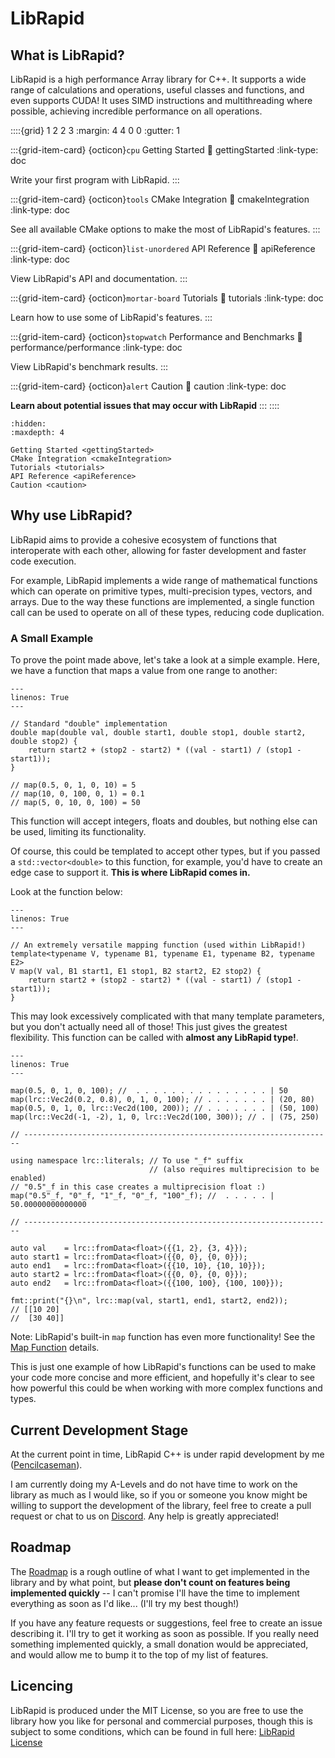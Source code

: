 # LibRapid

## What is LibRapid?

LibRapid is a high performance Array library for C++. It supports a wide range of calculations and operations, useful
classes and functions, and even supports CUDA! It uses SIMD instructions and multithreading where possible, achieving
incredible performance on all operations.

::::{grid} 1 2 2 3
:margin: 4 4 0 0
:gutter: 1

:::{grid-item-card} {octicon}`cpu` Getting Started
:link: gettingStarted
:link-type: doc

Write your first program with LibRapid.
:::

:::{grid-item-card} {octicon}`tools` CMake Integration
:link: cmakeIntegration
:link-type: doc

See all available CMake options to make the most of LibRapid's features.
:::

:::{grid-item-card} {octicon}`list-unordered` API Reference
:link: apiReference
:link-type: doc

View LibRapid's API and documentation.
:::

:::{grid-item-card} {octicon}`mortar-board` Tutorials
:link: tutorials
:link-type: doc

Learn how to use some of LibRapid's features.
:::

:::{grid-item-card} {octicon}`stopwatch` Performance and Benchmarks
:link: performance/performance
:link-type: doc

View LibRapid's benchmark results.
:::

:::{grid-item-card} {octicon}`alert` Caution
:link: caution
:link-type: doc

**Learn about potential issues that may occur with LibRapid**
:::
::::

```{toctree}
:hidden:
:maxdepth: 4

Getting Started <gettingStarted>
CMake Integration <cmakeIntegration>
Tutorials <tutorials>
API Reference <apiReference>
Caution <caution>
```

## Why use LibRapid?

LibRapid aims to provide a cohesive ecosystem of functions that interoperate with each other, allowing for faster
development and faster code execution.

For example, LibRapid implements a wide range of mathematical functions which can operate on primitive types,
multi-precision types, vectors, and arrays. Due to the way these functions are implemented, a single function call can
be used to operate on all of these types, reducing code duplication.

### A Small Example

To prove the point made above, let's take a look at a simple example. Here, we have a function that maps a value from
one range to another:

```{code-block} cpp
---
linenos: True
---

// Standard "double" implementation
double map(double val, double start1, double stop1, double start2, double stop2) {
    return start2 + (stop2 - start2) * ((val - start1) / (stop1 - start1));
}

// map(0.5, 0, 1, 0, 10) = 5
// map(10, 0, 100, 0, 1) = 0.1
// map(5, 0, 10, 0, 100) = 50
```

This function will accept integers, floats and doubles, but nothing else can be used, limiting its functionality.

Of course, this could be templated to accept other types, but if you passed a ``std::vector<double>`` to this function,
for example, you'd have to create an edge case to support it. **This is where LibRapid comes in.**

Look at the function below:

```{code-block} cpp
---
linenos: True
---

// An extremely versatile mapping function (used within LibRapid!)
template<typename V, typename B1, typename E1, typename B2, typename E2>
V map(V val, B1 start1, E1 stop1, B2 start2, E2 stop2) {
    return start2 + (stop2 - start2) * ((val - start1) / (stop1 - start1));
}
```

This may look excessively complicated with that many template parameters, but you don't actually need all of those! This
just gives the greatest flexibility. This function can be called with **almost any LibRapid type!**.

```{code-block} cpp
---
linenos: True
---

map(0.5, 0, 1, 0, 100); //  . . . . . . . . . . . . . . . | 50
map(lrc::Vec2d(0.2, 0.8), 0, 1, 0, 100); // . . . . . . . | (20, 80)
map(0.5, 0, 1, 0, lrc::Vec2d(100, 200)); // . . . . . . . | (50, 100)
map(lrc::Vec2d(-1, -2), 1, 0, lrc::Vec2d(100, 300)); // . | (75, 250)

// ---------------------------------------------------------------------

using namespace lrc::literals; // To use "_f" suffix
                               // (also requires multiprecision to be enabled)
// "0.5"_f in this case creates a multiprecision float :)
map("0.5"_f, "0"_f, "1"_f, "0"_f, "100"_f); //  . . . . . | 50.00000000000000

// ---------------------------------------------------------------------

auto val    = lrc::fromData<float>({{1, 2}, {3, 4}});
auto start1 = lrc::fromData<float>({{0, 0}, {0, 0}});
auto end1   = lrc::fromData<float>({{10, 10}, {10, 10}});
auto start2 = lrc::fromData<float>({{0, 0}, {0, 0}});
auto end2   = lrc::fromData<float>({{100, 100}, {100, 100}});

fmt::print("{}\n", lrc::map(val, start1, end1, start2, end2));
// [[10 20]
//  [30 40]]
```

Note: LibRapid's built-in ``map`` function has even more functionality! See
the [Map Function](https://librapid.readthedocs.io/en/latest/api/function_namespacelibrapid_1a71f1f30a0e28c08131ca1b7ebdc26bd1.html?highlight=map)
details.

This is just one example of how LibRapid's functions can be used to make your code more concise and more efficient, and
hopefully it's clear to see how powerful this could be when working with more complex functions and types.

## Current Development Stage

At the current point in time, LibRapid C++ is under rapid development by
me ([Pencilcaseman](https://github.com/Pencilcaseman)).

I am currently doing my A-Levels and do not have time to work on the library as much as I would like, so if you or
someone you know might be willing to support the development of the library, feel free to create a pull request or chat
to us on [Discord](https://discord.com/invite/cGxTFTgCAC). Any help is greatly appreciated!

## Roadmap

The [Roadmap](https://github.com/orgs/LibRapid/projects/5/) is a rough outline of what I want to get implemented
in the library and by what point, but **please don't count on features being implemented quickly** -- I can't promise
I'll have the time to implement everything as soon as I'd like... (I'll try my best though!)

If you have any feature requests or suggestions, feel free to create an issue describing it. I'll try to get it working
as soon as possible. If you really need something implemented quickly, a small donation would be appreciated, and would
allow me to bump it to the top of my list of features.

## Licencing

LibRapid is produced under the MIT License, so you are free to use the library
how you like for personal and commercial purposes, though this is subject to
some conditions, which can be found in full
here: [LibRapid License](https://github.com/Pencilcaseman/librapid/blob/master/LICENSE)
